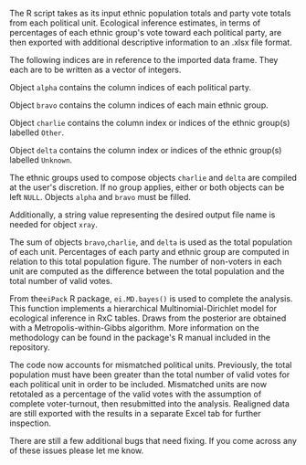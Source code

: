 The R script takes as its input ethnic population totals and party vote totals from each political unit. Ecological inference estimates, in terms of percentages of each ethnic group's vote toward each political party, are then exported with additional descriptive information to an .xlsx file format.

The following indices are in reference to the imported data frame. They each are to be written as a vector of integers.
  
  Object `alpha` contains the column indices of each political party.
  
  Object `bravo` contains the column indices of each main ethnic group. 
 
  Object `charlie` contains the column index or indices of the ethnic group(s) labelled `Other`.
 
  Object `delta` contains the column index or indices of the ethnic group(s) labelled `Unknown`.

The ethnic groups used to compose objects `charlie` and `delta` are compiled at the user's discretion. If no group applies, either or both objects can be left `NULL`. Objects `alpha` and `bravo` must be filled.

Additionally, a string value representing the desired output file name is needed for object `xray`.

The sum of objects `bravo`,`charlie`, and `delta` is used as the total population of each unit. Percentages of each party and ethnic group are computed in relation to this total population figure. The number of non-voters in each unit are computed as the difference between the total population and the total number of valid votes.

From the`eiPack` R package, `ei.MD.bayes()` is used to complete the analysis. This function implements a hierarchical Multinomial-Dirichlet model for ecological inference in RxC tables. Draws from the posterior are obtained with a Metropolis-within-Gibbs algorithm. More information on the methodology can be found in the package's R manual included in the repository. 

The code now accounts for mismatched political units. Previously, the total population must have been greater than the total number of valid votes for each political unit in order to be included. Mismatched units are now retotaled as a percentage of the valid votes with the assumption of complete voter-turnout, then resubmitted into the analysis. Realigned data are still exported with the results in a separate Excel tab for further inspection. 

There are still a few additional bugs that need fixing. If you come across any of these issues please let me know.
